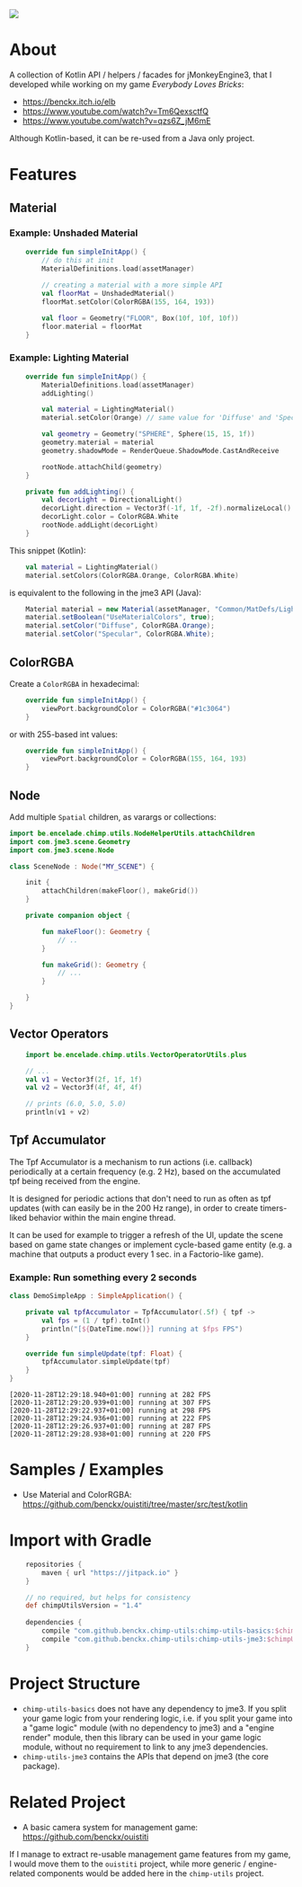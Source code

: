 <a href="https://paypal.me/benckx/2">
<img src="https://img.shields.io/badge/Donate-PayPal-green.svg"/>
</a>

# About

A collection of Kotlin API / helpers / facades for jMonkeyEngine3, that I developed
while working on my game *Everybody Loves Bricks*: 

* https://benckx.itch.io/elb
* https://www.youtube.com/watch?v=Tm6QexsctfQ
* https://www.youtube.com/watch?v=qzs6Z_jM6mE

Although Kotlin-based, it can be re-used from a Java only project. 

# Features

## Material

### Example: Unshaded Material

```kotlin
    override fun simpleInitApp() {
        // do this at init 
        MaterialDefinitions.load(assetManager) 
        
        // creating a material with a more simple API
        val floorMat = UnshadedMaterial()
        floorMat.setColor(ColorRGBA(155, 164, 193))

        val floor = Geometry("FLOOR", Box(10f, 10f, 10f))
        floor.material = floorMat
    }
```

### Example: Lighting Material

```kotlin
    override fun simpleInitApp() {
        MaterialDefinitions.load(assetManager)
        addLighting()

        val material = LightingMaterial()
        material.setColor(Orange) // same value for 'Diffuse' and 'Specular'

        val geometry = Geometry("SPHERE", Sphere(15, 15, 1f))
        geometry.material = material
        geometry.shadowMode = RenderQueue.ShadowMode.CastAndReceive

        rootNode.attachChild(geometry)
    }

    private fun addLighting() {
        val decorLight = DirectionalLight()
        decorLight.direction = Vector3f(-1f, 1f, -2f).normalizeLocal()
        decorLight.color = ColorRGBA.White
        rootNode.addLight(decorLight)
    }
```

This snippet (Kotlin):

```kotlin
    val material = LightingMaterial()
    material.setColors(ColorRGBA.Orange, ColorRGBA.White)
```

is equivalent to the following in the jme3 API (Java):
```java
    Material material = new Material(assetManager, "Common/MatDefs/Light/Lighting.j3md");
    material.setBoolean("UseMaterialColors", true);
    material.setColor("Diffuse", ColorRGBA.Orange);
    material.setColor("Specular", ColorRGBA.White);
```

## ColorRGBA

Create a `ColorRGBA` in hexadecimal:

```kotlin
    override fun simpleInitApp() {
        viewPort.backgroundColor = ColorRGBA("#1c3064")
    }
```

or with 255-based int values:

```kotlin
    override fun simpleInitApp() {
        viewPort.backgroundColor = ColorRGBA(155, 164, 193)
    }
``` 

## Node

Add multiple `Spatial` children, as varargs or collections:
```kotlin
import be.encelade.chimp.utils.NodeHelperUtils.attachChildren
import com.jme3.scene.Geometry
import com.jme3.scene.Node

class SceneNode : Node("MY_SCENE") {

    init {
        attachChildren(makeFloor(), makeGrid())
    }

    private companion object {

        fun makeFloor(): Geometry {
            // ..
        }

        fun makeGrid(): Geometry {
            // ...
        }

    }
}

```

## Vector Operators

```kotlin
    import be.encelade.chimp.utils.VectorOperatorUtils.plus

    // ...
    val v1 = Vector3f(2f, 1f, 1f)
    val v2 = Vector3f(4f, 4f, 4f)

    // prints (6.0, 5.0, 5.0)
    println(v1 + v2)
```

## Tpf Accumulator

The Tpf Accumulator is a mechanism to run actions (i.e. callback) periodically at a certain frequency (e.g. 2 Hz), 
based on the accumulated tpf being received from the engine.

It is designed for periodic actions that don't need to run as often as tpf updates (with can easily be in the 200 Hz range), 
in order to create timers-liked behavior within the main engine thread.

It can be used for example to trigger a refresh of the UI, update the scene based on game state changes
or implement cycle-based game entity (e.g. a machine that outputs a product every 1 sec. in a Factorio-like game). 

### Example: Run something every 2 seconds

```kotlin
class DemoSimpleApp : SimpleApplication() {

    private val tpfAccumulator = TpfAccumulator(.5f) { tpf ->
        val fps = (1 / tpf).toInt()
        println("[${DateTime.now()}] running at $fps FPS")
    }

    override fun simpleUpdate(tpf: Float) {
        tpfAccumulator.simpleUpdate(tpf)
    }
}
```

```
[2020-11-28T12:29:18.940+01:00] running at 282 FPS
[2020-11-28T12:29:20.939+01:00] running at 307 FPS
[2020-11-28T12:29:22.937+01:00] running at 298 FPS
[2020-11-28T12:29:24.936+01:00] running at 222 FPS
[2020-11-28T12:29:26.937+01:00] running at 287 FPS
[2020-11-28T12:29:28.938+01:00] running at 220 FPS
``` 

# Samples / Examples
* Use Material and ColorRGBA:
https://github.com/benckx/ouistiti/tree/master/src/test/kotlin

# Import with Gradle

```groovy
    repositories {
        maven { url "https://jitpack.io" }
    }

    // no required, but helps for consistency
    def chimpUtilsVersion = "1.4"
    
    dependencies {
        compile "com.github.benckx.chimp-utils:chimp-utils-basics:$chimpUtilsVersion"
        compile "com.github.benckx.chimp-utils:chimp-utils-jme3:$chimpUtilsVersion"
    }
```

# Project Structure

* `chimp-utils-basics` does not have any dependency to jme3. If you split your game logic from your rendering logic, i.e. if you 
split your game into a "game logic" module (with no dependency to jme3) and a "engine render" module, then this library can
be used in your game logic module, without no requirement to link to any jme3 dependencies.  
* `chimp-utils-jme3` contains the APIs that depend on jme3 (the core package).

# Related Project

* A basic camera system for management game:<br/>
https://github.com/benckx/ouistiti

If I manage to extract re-usable management game features from my game, I would move them to the `ouistiti` project,
while more generic / engine-related components would be added here in the `chimp-utils` project.
